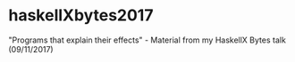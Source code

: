 # haskellXbytes2017
"Programs that explain their effects" - Material from my HaskellX Bytes talk (09/11/2017)
